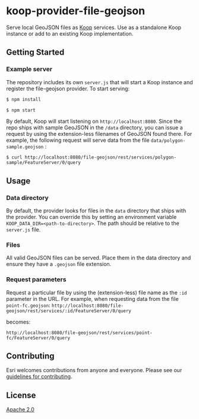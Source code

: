 
# koop-provider-file-geojson

Serve local GeoJSON files as [Koop](https://github.com/koopjs/koop) services.  Use as a standalone Koop instance or add to an existing Koop implementation.

## Getting Started

### Example server
The repository includes its own `server.js` that will start a Koop instance and register the file-geojson provider.  To start serving:

```sh
$ npm install

$ npm start
```

By default, Koop will start listening on `http://localhost:8080`.  Since the repo ships with sample GeoJSON in the `/data` directory, you can issue a request by using the extension-less filenames of GeoJSON found there.  For example, the following request will serve data from the file `data/polygon-sample.geojson` :
```
$ curl http://localhost:8080/file-geojson/rest/services/polygon-sample/FeatureServer/0/query
```

## Usage
### Data directory  
By default, the provider looks for files in the `data` directory that ships with the provider.  You can override this by setting an environment variable `KOOP_DATA_DIR=<path-to-directory>`.  The path should be relative to the `server.js` file.

### Files
All valid GeoJSON files can be served.  Place them in the data directory and ensure they have a `.geojson` file extension.

### Request parameters
Request a particular file by using the (extension-less) file name as the `:id` parameter in the URL.  For example, when requesting data from the file `point-fc.geojson`:
`http://localhost:8080/file-geojson/rest/services/:id/FeatureServer/0/query`

becomes:

`http://localhost:8080/file-geojson/rest/services/point-fc/FeatureServer/0/query` 

## Contributing

Esri welcomes contributions from anyone and everyone. Please see our [guidelines for contributing](https://github.com/Esri/contributing).

## License

[Apache 2.0](LICENSE)
